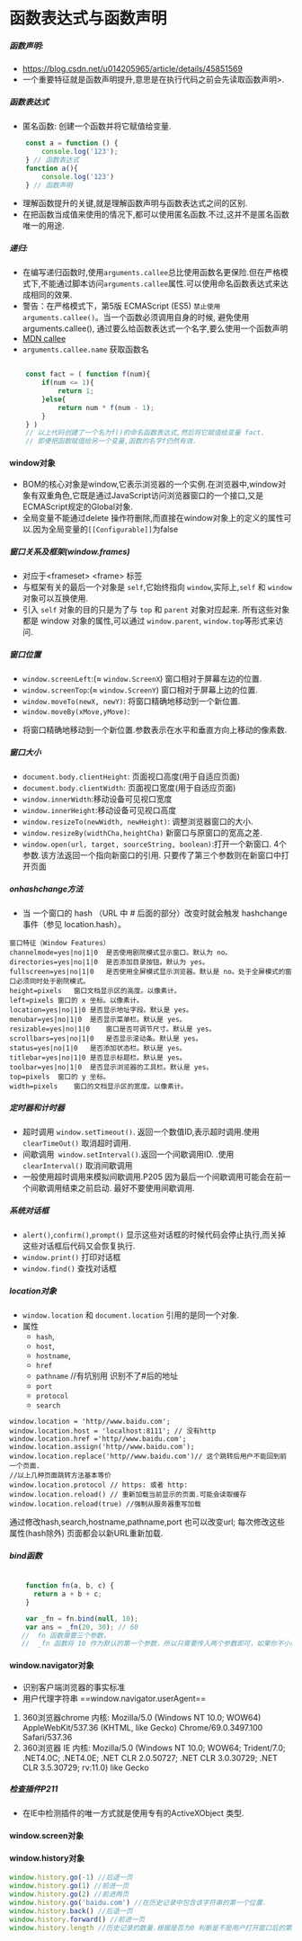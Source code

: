 # 函数表达式与函数声明

##### 函数声明:
- https://blog.csdn.net/u014205965/article/details/45851569
- 一个重要特征就是函数声明提升,意思是在执行代码之前会先读取函数声明>.

##### 函数表达式

*   匿名函数: 创建一个函数并将它赋值给变量.

```javascript
    const a = function () {
        console.log('123');
    } // 函数表达式
    function a(){
        console.log('123')
    } // 函数声明
```

*   理解函数提升的关键,就是理解函数声明与函数表达式之间的区别.
*   在把函数当成值来使用的情况下,都可以使用匿名函数.不过,这并不是匿名函数唯一的用途.

##### 递归:

*   在编写递归函数时,使用`arguments.callee`总比使用函数名更保险.但在严格模式下,不能通过脚本访问`arguments.callee`属性.可以使用命名函数表达式来达成相同的效果.
*   警告：在严格模式下，第5版 ECMAScript (ES5) `禁止使用 arguments.callee()`。当一个函数必须调用自身的时候, 避免使用 arguments.callee(), 通过要么给函数表达式一个名字,要么使用一个函数声明
*   [MDN callee](https://developer.mozilla.org/zh-CN/docs/Web/JavaScript/Reference/Functions/arguments/callee)
*   `arguments.callee.name` 获取函数名

```javascript

    const fact = ( function f(num){
        if(num <= 1){
            return 1;
        }else{
            return num * f(num - 1);
        }
    } )
    // 以上代码创建了一个名为f()的命名函数表达式,然后将它赋值给变量 fact. 
    // 即便把函数赋值给另一个变量,函数的名字f仍然有效.
```

#### window对象

*   BOM的核心对象是window,它表示浏览器的一个实例.在浏览器中,window对象有双重角色,它既是通过JavaScript访问浏览器窗口的一个接口,又是ECMAScript规定的Global对象.
*   全局变量不能通过delete 操作符删除,而直接在window对象上的定义的属性可以.因为全局变量的`[[Configurable]]`为false

##### 窗口关系及框架(window\.frames)

*   对应于&lt;frameset&gt; &lt;frame&gt; 标签
*   与框架有关的最后一个对象是 `self`,它始终指向 `window`,实际上,`self` 和 `window` 对象可以互换使用. 
*   引入 `self` 对象的目的只是为了与 `top` 和 `parent` 对象对应起来. 所有这些对象都是 window 对象的属性,可以通过 `window.parent`, `window.top`等形式来访问.

##### 窗口位置

*   `window.screenLeft`:(≈ `window.ScreenX`) 窗口相对于屏幕左边的位置.
*   `window.screenTop`:(≈ `window.ScreenY`) 窗口相对于屏幕上边的位置.
*   `window.moveTo(newX, newY)`: 将窗口精确地移动到一个新位置.
*   `window.moveBy(xMove,yMove)`:
- 将窗口精确地移动到一个新位置.参数表示在水平和垂直方向上移动的像素数.

##### 窗口大小

*   `document.body.clientHeight`: 页面视口高度(用于自适应页面)
*   `document.body.clientWidth`: 页面视口宽度(用于自适应页面)
*   `window.innerWidth`:移动设备可见视口宽度
*   `window.innerHeight`:移动设备可见视口高度
*   `window.resizeTo(newWidth, newHeight)`: 调整浏览器窗口的大小.
*   `window.resizeBy(widthCha,heightCha)`
    新窗口与原窗口的宽高之差.
*   `window.open(url, target, sourceString, boolean)`:打开一个新窗口. 4个参数.该方法返回一个指向新窗口的引用. 只要传了第三个参数则在新窗口中打开页面

##### onhashchange方法

*   当 一个窗口的 hash （URL 中 # 后面的部分）改变时就会触发 hashchange 事件（参见 location.hash）。

<!---->

    窗口特征（Window Features）
    channelmode=yes|no|1|0	是否使用剧院模式显示窗口。默认为 no。
    directories=yes|no|1|0	是否添加目录按钮。默认为 yes。
    fullscreen=yes|no|1|0	是否使用全屏模式显示浏览器。默认是 no。处于全屏模式的窗口必须同时处于剧院模式。
    height=pixels	窗口文档显示区的高度。以像素计。
    left=pixels	窗口的 x 坐标。以像素计。
    location=yes|no|1|0	是否显示地址字段。默认是 yes。
    menubar=yes|no|1|0	是否显示菜单栏。默认是 yes。
    resizable=yes|no|1|0	窗口是否可调节尺寸。默认是 yes。
    scrollbars=yes|no|1|0	是否显示滚动条。默认是 yes。
    status=yes|no|1|0	是否添加状态栏。默认是 yes。
    titlebar=yes|no|1|0	是否显示标题栏。默认是 yes。
    toolbar=yes|no|1|0	是否显示浏览器的工具栏。默认是 yes。
    top=pixels	窗口的 y 坐标。
    width=pixels	窗口的文档显示区的宽度。以像素计。

##### 定时器和计时器

*   超时调用 `window.setTimeout()`. 返回一个数值ID,表示超时调用.使用 `clearTimeOut()` 取消超时调用.
*   间歇调用` window.setInterval()`.返回一个间歇调用ID. .使用 `clearInterval()` 取消间歇调用
*   一般使用超时调用来模拟间歇调用.P205 因为最后一个间歇调用可能会在前一个间歇调用结束之前启动. 最好不要使用间歇调用.

##### 系统对话框

*   `alert()`,`confirm()`,`prompt()` 显示这些对话框的时候代码会停止执行,而关掉这些对话框后代码又会恢复执行.
*   `window.print()` 打印对话框
*   `window.find()` 查找对话框

##### location对象

*   `window.location` 和 `document.location` 引用的是同一个对象.
*   属性
    *   `hash`,
    *   `host`,
    *   `hostname`,
    *   `href`
    *   `pathname` //有坑别用 识别不了#后的地址
    *   `port`
    *   `protocol`
    *   `search`

<!---->

    window.location = 'http//www.baidu.com';
    window.location.host = 'localhost:8111'; // 没有http
    window.location.href ='http//www.baidu.com';
    window.location.assign('http//www.baidu.com');
    window.location.replace('http//www.baidu.com')// 这个跳转后用户不能回到前一个页面.
    //以上几种页面跳转方法基本等价
    window.location.protocol // https: 或者 http:
    window.location.reload() // 重新加载当前显示的页面.可能会读取缓存
    window.location.reload(true) //强制从服务器重写加载

通过修改hash,search,hostname,pathname,port 也可以改变url;
每次修改这些属性(hash除外) 页面都会以新URL重新加载.

##### bind函数
```javascript

    function fn(a, b, c) {
      return a + b + c;
    }

    var _fn = fn.bind(null, 10);
    var ans = _fn(20, 30); // 60
   //  fn 函数需要三个参数，
   //  _fn 函数将 10 作为默认的第一个参数，所以只需要传入两个参数即可，如果你不小心传入了三个参数，放心，也只会取前两个。
```

#### window.navigator对象
- 识别客户端浏览器的事实标准
- 用户代理字符串 ==window.navigator.userAgent==
1. 360浏览器chrome 内核: Mozilla/5.0 (Windows NT 10.0; WOW64) AppleWebKit/537.36 (KHTML, like Gecko) Chrome/69.0.3497.100 Safari/537.36
2. 360浏览器 IE 内核: Mozilla/5.0 (Windows NT 10.0; WOW64; Trident/7.0; .NET4.0C; .NET4.0E; .NET CLR 2.0.50727; .NET CLR 3.0.30729; .NET CLR 3.5.30729; rv:11.0) like Gecko
##### 检查插件P211
- 在IE中检测插件的唯一方式就是使用专有的ActiveXObject 类型.
#### window.screen对象

#### window.history对象

```javascript
window.history.go(-1) //后退一页
window.history.go(1) //前进一页
window.history.go(2) //前进两页
window.history.go('baidu.com') //在历史记录中包含该字符串的第一个位置.
window.history.back() //后退一页
window.history.forward() //前进一页
window.history.length //历史记录的数量.根据是否为0 判断是不是用户打开窗口后的第一个页面
```
